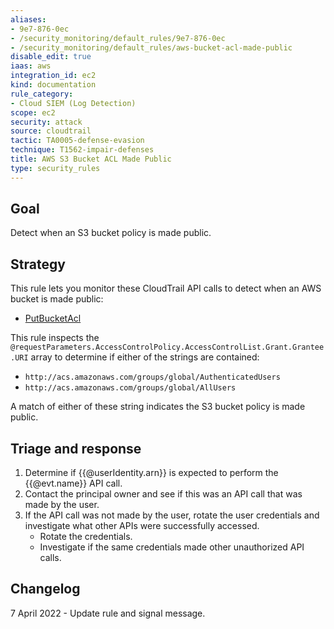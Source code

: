 ```yaml
---
aliases:
- 9e7-876-0ec
- /security_monitoring/default_rules/9e7-876-0ec
- /security_monitoring/default_rules/aws-bucket-acl-made-public
disable_edit: true
iaas: aws
integration_id: ec2
kind: documentation
rule_category:
- Cloud SIEM (Log Detection)
scope: ec2
security: attack
source: cloudtrail
tactic: TA0005-defense-evasion
technique: T1562-impair-defenses
title: AWS S3 Bucket ACL Made Public
type: security_rules
---
```


## Goal
Detect when an S3 bucket policy is made public.

## Strategy
This rule lets you monitor these CloudTrail API calls to detect when an AWS bucket is made public:

* [PutBucketAcl][1]

This rule inspects the `@requestParameters.AccessControlPolicy.AccessControlList.Grant.Grantee.URI` array to determine if either of the strings are contained:
* `http://acs.amazonaws.com/groups/global/AuthenticatedUsers`
* `http://acs.amazonaws.com/groups/global/AllUsers`

A match of either of these string indicates the S3 bucket policy is made public.

## Triage and response
1. Determine if {{@userIdentity.arn}} is expected to perform the {{@evt.name}} API call.
2. Contact the principal owner and see if this was an API call that was made by the user.
3. If the API call was not made by the user, rotate the user credentials and investigate what other APIs were successfully accessed.
   * Rotate the credentials.
   * Investigate if the same credentials made other unauthorized API calls.

## Changelog
7 April 2022 - Update rule and signal message.

[1]: https://awscli.amazonaws.com/v2/documentation/api/latest/reference/s3api/put-bucket-acl.html
